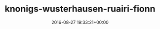 ---
title:		"knonigs-wusterhausen-ruairi-fionn"
mediatype:		"upload"
description:		"TBC"
date:		"2016-08-27 19:33:21+00:00"
album:		"people"
filename:		"knonigs-wusterhausen-ruairi-fionn.md"
series:		""
cl_public_id:		"people/knonigs-wusterhausen-ruairi-fionn"
cl_version:		1497005474
format:		"tiff"
bytes:		2702220
width:		961
height:		1440
exposure_mode:		"Auto"
program:		"Aperture-priority AE"
aperture:		"8.0"
focal_length:		"31.0 mm"
iso:		"320"
shutter_speed:		"1/20"
metering:		"Spot"
flash:		"Off, Did not fire"
white_balance:		"Custom"
colour_temp:		"5400"
has_crop:		"false"
orientation:		"Horizontal (normal)"
camera_model:		"NIKON D800"
lens_info:		"24-70mm f/2.8"
artist:		"No artist info"
x_resolution:		"300"
y_resolution:		"300"
---